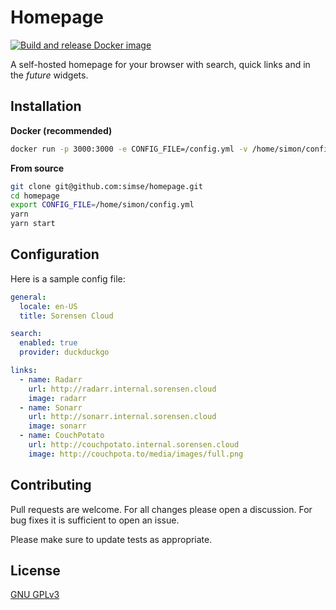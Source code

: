 # Homepage
[![Build and release Docker image](https://github.com/simse/homepage/actions/workflows/release.yml/badge.svg)](https://github.com/simse/homepage/actions/workflows/release.yml)

A self-hosted homepage for your browser with search, quick links and in the _future_ widgets.

## Installation

**Docker (recommended)**

```bash
docker run -p 3000:3000 -e CONFIG_FILE=/config.yml -v /home/simon/config.yml:/config.yml ghcr.io/simse/homepage:main
```

**From source**
```bash
git clone git@github.com:simse/homepage.git
cd homepage
export CONFIG_FILE=/home/simon/config.yml
yarn
yarn start
````

## Configuration
Here is a sample config file:
```yaml
general:
  locale: en-US
  title: Sorensen Cloud

search:
  enabled: true
  provider: duckduckgo

links:
  - name: Radarr
    url: http://radarr.internal.sorensen.cloud
    image: radarr
  - name: Sonarr
    url: http://sonarr.internal.sorensen.cloud
    image: sonarr
  - name: CouchPotato
    url: http://couchpotato.internal.sorensen.cloud
    image: http://couchpota.to/media/images/full.png
```



## Contributing
Pull requests are welcome. For all changes please open a discussion. For bug fixes it is sufficient to open an issue.

Please make sure to update tests as appropriate.

## License
[GNU GPLv3](https://choosealicense.com/licenses/gpl-3.0/)